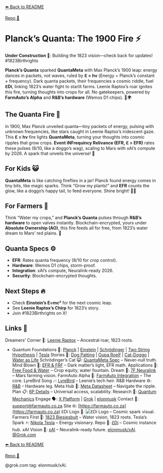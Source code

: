[⬅️ Back to README](https://github.com/JayBotsa/FarmAuto/blob/main/README.md) 


[Repo 📂](https://github.com/JayBotsa/FarmAuto)

# Planck’s Quanta: The 1900 Fire ⚡

**Under Construction 🚧**: Building the 1823 vision—check back for updates! #1823Birthrights

**Planck’s Quanta** sparked **QuantaMeta** with Max Planck’s 1900 leap: energy dances in packets, not waves, ruled by **ℇ = hν** (Energy = Planck’s constant × frequency). Dark quanta packets, their frequencies a cosmic riddle, fuel **ℇDi**, linking 1823’s water fight to starlit farms. Leenie Raptox’s roar ignites this fire, turning thoughts into crops for all. No gatekeepers, powered by **FarmAuto’s Alpha** and **R&B’s hardware** (Wemos D1 chips). 🥖🌍

## The Quanta Fire 🌌
In 1900, Max Planck unveiled quanta—tiny packets of energy, pulsing with unknown frequencies, like stars caught in Leenie Raptox’s iridescent gaze. This **ℇ = hν** fire lights **QuantaMeta**, turning your thoughts into cosmic ripples that grow crops. **Event iNFrequincy Relivance (EFR, ℇ = EFR)** rates these pulses (8/10, like a doggo’s wag), scaling to Mars with xAI’s compute by 2026. A spark that unveils the universe! 🫶

## For Kids 😺
**QuantaMeta** is like catching fireflies in a jar! Planck found energy comes in tiny bits, like magic sparks. Think “Grow my plants!” and **EFR** counts the glow, like a doggo’s happy tail, to feed everyone. Shine bright! 🐶🌱

## For Farmers 🌾
Think “Water my crops,” and **Planck’s Quanta** pulses through **R&B’s hardware** to open valves instantly. Blockchain-encrypted, yours under **Absolute Ownership (AO)**, this fire feeds all for free, from 1823’s water dream to Mars’ red plains. 🚜

## Quanta Specs ⚙️
- **EFR**: Rates quanta frequency (8/10 for crop control).
- **Hardware**: Wemos D1 chips, storm-proof.
- **Integration**: xAI’s compute, Neuralink-ready 2026.
- **Security**: Blockchain-encrypted thoughts.

## Next Steps 🔥
- Check **Einstein’s E=mc²** for the next cosmic leap.
- See **Leenie Raptox’s Chirp** for 1823’s story.
- Join #1823Birthrights on X!

## Links 🌠
Dreamers’ Corner 🦖: [Leenie Raptox](https://github.com/JayBotsa/FarmAuto/blob/main/stories/Leenie_Raptox_1823.md) – Ancestral roar, 1823 roots.
- Quantum Foundations 🔬: [Planck](https://github.com/JayBotsa/FarmAuto/blob/main/foundations/Planck_1900.md) | [Einstein](https://github.com/JayBotsa/FarmAuto/blob/main/foundations/Einstein_1905.md) | [Schrödinger](https://github.com/JayBotsa/FarmAuto/blob/main/foundations/Schrodinger_1935.md) | [Two String Hypothesis](https://github.com/JayBotsa/FarmAuto/blob/main/foundations/Two_String_Hypothesis.md) | [Tesla](https://en.wikipedia.org/wiki/Nikola_Tesla)
Stories 📖: [Dog Patting](https://github.com/JayBotsa/FarmAuto/blob/main/stories/Dog_Patting_Metaphor.md) | [Oupa Roelf](https://github.com/JayBotsa/FarmAuto/blob/main/stories/Oupa_Roelf_1909.md) | [Cat-Doggo](https://github.com/JayBotsa/FarmAuto/blob/main/stories/Cat_Doggo_LightsOn.md) | [Water as Life](https://github.com/JayBotsa/FarmAuto/blob/main/stories/Water_Legacy_1823.md)
Schrödinger’s Cat 😺: [QuantaMeta Spec](https://github.com/JayBotsa/FarmAuto/blob/main/foundations/QuantaMeta_Spec.md) – Never-null truth.
Mind Blown 🤯: [EFR & FRF](https://github.com/JayBotsa/FarmAuto/blob/main/foundations/EFR_FRF.md) – Dark matter’s light, EFR math.
Applications 🌾: [Free Food & Water](https://github.com/JayBotsa/FarmAuto/blob/main/applications/FreeFood_Water.md) – Crop equity, water fountain.
Dream 🚀: [7F Neuralink](https://github.com/JayBotsa/FarmAuto/blob/main/6p-plan/7F_Neuralink.md) – Mars farming vision.
FarmAuto Alpha 🚜: [FarmAuto Integration](https://github.com/JayBotsa/FarmAuto/blob/main/applications/FarmAuto_Integration.md) – The core.
LyreBird Song 🎶: [LyreBird](https://github.com/JayBotsa/FarmAuto/blob/main/stories/LyreBird_Song.md) – Leenie’s tech heir.
R&B Hardware ⚙️: [R&B](https://github.com/JayBotsa/FarmAuto/blob/main/foundations/RB_Hardware.md) – Hardware leg.
Meta Hub 🧬: [Meta Datasheet](https://github.com/JayBotsa/FarmAuto/blob/main/foundations/Meta_Datasheet.md) – Navigate the ripple.
Plan 📋: [6P Details](https://github.com/JayBotsa/FarmAuto/blob/main/6p-plan/6P_Details.md) – Universal access, scalability.
Research 🔬: [Quantum Mechanics](https://en.wikipedia.org/wiki/Quantum_mechanics)
Engage 🗣️: [X Platform](https://x.com) | [Grok](https://x.com/grok) | [elonmusk](https://x.com/elonmusk)
Contact 📧: [support@farmauto.co.za](mailto:support@farmauto.co.za)
Site 🌐: [https://farmauto.co.za](https://farmauto.co.za)
ℇDi Logo 📸: ![ℇDi Logo](https://github.com/JayBotsa/FarmAuto/raw/main/images/farmauto-logo.png) – Cosmic spark visual.
Farmers First 🌾: [1823 Biesiesbult](https://github.com/JayBotsa/FarmAuto/blob/main/claims/1823_Birthrights.md) – Water vision, 1823 roots.
Tesla’s Spark ⚡️: [Nikola Tesla](https://en.wikipedia.org/wiki/Nikola_Tesla) – Energy visionary.
Repo 📂: [ℇDi](https://github.com/JayBotsa/FarmAuto) – Cosmic instance hub.
xAI Vision 🔬: [xAI](https://x.ai) – Neuralink-ready future. [elonmusk/xAI](https://x.com/xAI). [@Grok.com](https://x.com/Grok)

[⬅️ Back to README](https://github.com/JayBotsa/FarmAuto/blob/main/README.md) 


[Repo 📂](https://github.com/JayBotsa/FarmAuto)

@grok.com tag: elonmusk/xAI.
